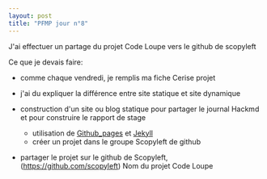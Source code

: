 ```yaml
---
layout: post
title: "PFMP jour n°8"
---
```


J'ai effectuer un partage du projet Code Loupe vers le github de scopyleft

Ce que je devais faire:

- comme chaque vendredi, je remplis ma fiche Cerise projet
- j'ai du expliquer la différence entre site statique et site dynamique
- construction d'un site ou blog statique pour partager le journal Hackmd et pour construire le rapport de stage
  - utilisation de [Github_pages](https://pages.github.com/) et [Jekyll](https://jekyllrb.com/)
  - créer un projet dans le groupe Scopyleft de github

- partager le projet sur le github de Scopyleft, (https://github.com/scopyleft)
Nom du projet Code Loupe  